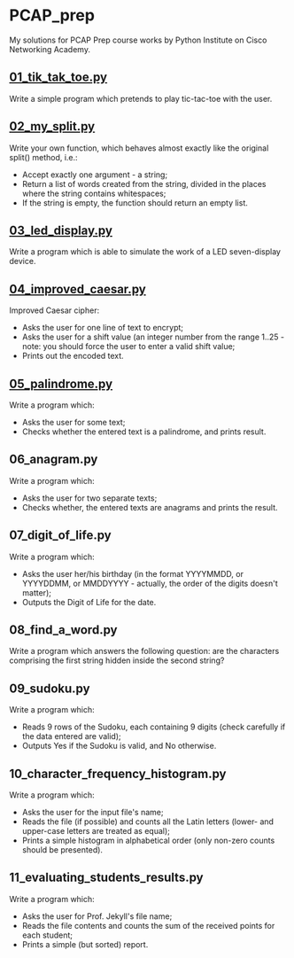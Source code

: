 # PCAP_prep
My solutions for PCAP Prep course works by Python Institute on Cisco Networking Academy.
    
## [01_tik_tak_toe.py](https://github.com/sonnong/PCAP_prep/blob/master/01_tik-tak-toe.py)
Write a simple program which pretends to play tic-tac-toe with the user.

## [02_my_split.py](https://github.com/sonnong/PCAP_prep/blob/master/02_my_split.py)
Write your own function, which behaves almost exactly like the original split() method, i.e.:
- Accept exactly one argument - a string;
- Return a list of words created from the string, divided in the places where the string contains whitespaces;
- If the string is empty, the function should return an empty list.

## [03_led_display.py](https://github.com/sonnong/PCAP_prep/blob/master/03_led_display.py)
Write a program which is able to simulate the work of a LED seven-display device.
    
## [04_improved_caesar.py](https://github.com/sonnong/PCAP_prep/blob/master/04_improved_caesar.py)
Improved Caesar cipher:
- Asks the user for one line of text to encrypt;
- Asks the user for a shift value (an integer number from the range 1..25 - note: you should force the user to enter a valid shift value;
- Prints out the encoded text.
        
## [05_palindrome.py](https://github.com/sonnong/PCAP_prep/blob/master/05_palindrome.py)
Write a program which:
- Asks the user for some text;
- Checks whether the entered text is a palindrome, and prints result.
        
## 06_anagram.py
Write a program which:
- Asks the user for two separate texts;
- Checks whether, the entered texts are anagrams and prints the result.
    
## 07_digit_of_life.py
Write a program which:
- Asks the user her/his birthday (in the format YYYYMMDD, or YYYYDDMM, or MMDDYYYY - actually, the order of the digits doesn't matter);
- Outputs the Digit of Life for the date.
    
## 08_find_a_word.py
Write a program which answers the following question: are the characters comprising the first string hidden inside the second string?

## 09_sudoku.py
Write a program which:
- Reads 9 rows of the Sudoku, each containing 9 digits (check carefully if the data entered are valid);
- Outputs Yes if the Sudoku is valid, and No otherwise.
    
## 10_character_frequency_histogram.py
Write a program which:
- Asks the user for the input file's name;
- Reads the file (if possible) and counts all the Latin letters (lower- and upper-case letters are treated as equal);
- Prints a simple histogram in alphabetical order (only non-zero counts should be presented).
    
## 11_evaluating_students_results.py
Write a program which:
- Asks the user for Prof. Jekyll's file name;
- Reads the file contents and counts the sum of the received points for each student;
- Prints a simple (but sorted) report.
